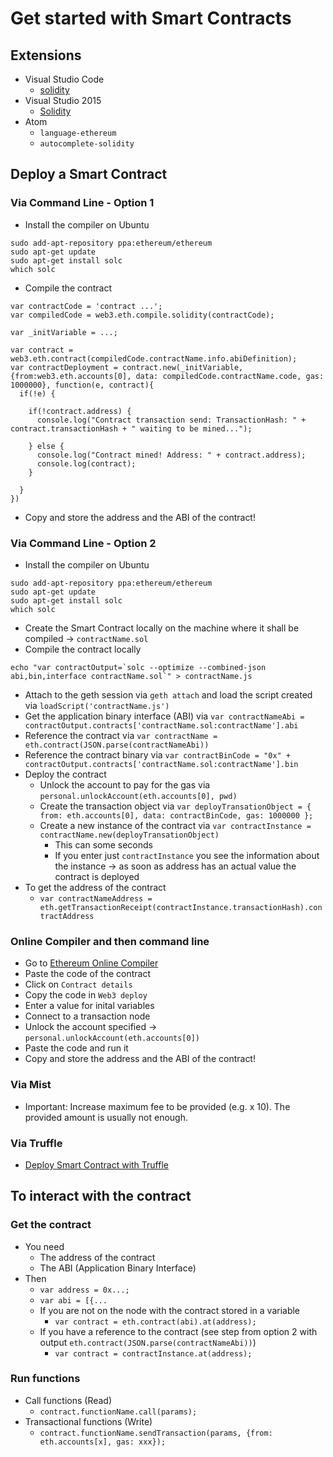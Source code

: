 # Get started with Smart Contracts

## Extensions
*   Visual Studio Code
    *   [solidity](https://marketplace.visualstudio.com/items?itemName=JuanBlanco.solidity)
*   Visual Studio 2015
    *   [Solidity](https://marketplace.visualstudio.com/items?itemName=ConsenSys.Solidity)
*   Atom
    *   `language-ethereum`
    *   `autocomplete-solidity`


## Deploy a Smart Contract
### Via Command Line - Option 1
*   Install the compiler on Ubuntu
```
sudo add-apt-repository ppa:ethereum/ethereum
sudo apt-get update
sudo apt-get install solc
which solc
```
*   Compile the contract
```
var contractCode = 'contract ...';
var compiledCode = web3.eth.compile.solidity(contractCode);

var _initVariable = ...;

var contract = web3.eth.contract(compiledCode.contractName.info.abiDefinition);
var contractDeployment = contract.new(_initVariable,{from:web3.eth.accounts[0], data: compiledCode.contractName.code, gas: 1000000}, function(e, contract){
  if(!e) {

    if(!contract.address) {
      console.log("Contract transaction send: TransactionHash: " + contract.transactionHash + " waiting to be mined...");

    } else {
      console.log("Contract mined! Address: " + contract.address);
      console.log(contract);
    }

  }
})
```
*   Copy and store the address and the ABI of the contract!

### Via Command Line - Option 2
*   Install the compiler on Ubuntu
```
sudo add-apt-repository ppa:ethereum/ethereum
sudo apt-get update
sudo apt-get install solc
which solc
```
*   Create the Smart Contract locally on the machine where it shall be compiled -> `contractName.sol`
*   Compile the contract locally
```
echo "var contractOutput=`solc --optimize --combined-json abi,bin,interface contractName.sol`" > contractName.js
```
*   Attach to the geth session via `geth attach` and load the script created via `loadScript('contractName.js')`
*   Get the application binary interface (ABI) via `var contractNameAbi = contractOutput.contracts['contractName.sol:contractName'].abi`
*   Reference the contract via `var contractName = eth.contract(JSON.parse(contractNameAbi))`
*   Reference the contract binary via `var contractBinCode = "0x" + contractOutput.contracts['contractName.sol:contractName'].bin`
*   Deploy the contract
    *   Unlock the account to pay for the gas via `personal.unlockAccount(eth.accounts[0], pwd)`
    *   Create the transaction object via `var deployTransationObject = { from: eth.accounts[0], data: contractBinCode, gas: 1000000 };`
    *   Create a new instance of the contract via `var contractInstance = contractName.new(deployTransationObject)`
        *   This can some seconds
        *   If you enter just `contractInstance` you see the information about the instance -> as soon as address has an actual value the contract is deployed
*   To get the address of the contract
    *   `var contractNameAddress = eth.getTransactionReceipt(contractInstance.transactionHash).contractAddress`


### Online Compiler and then command line
*   Go to [Ethereum Online Compiler](https://remix.ethereum.org)
*   Paste the code of the contract
*   Click on `Contract details`
*   Copy the code in `Web3 deploy`
*   Enter a value for inital variables
*   Connect to a transaction node
*   Unlock the account specified -> `personal.unlockAccount(eth.accounts[0])`
*   Paste the code and run it
*   Copy and store the address and the ABI of the contract!

### Via Mist
*   Important: Increase maximum fee to be provided (e.g. x 10). The provided amount is usually not enough.

### Via Truffle
*   [Deploy Smart Contract with Truffle](https://github.com/BlockchainRepos/truffle-testrpc/tree/master/truffle-deploy-smart-contract)


## To interact with the contract
### Get the contract
*   You need
    *   The address of the contract
    *   The ABI (Application Binary Interface)
*   Then
    *   `var address = 0x...;`
    *   `var abi = [{...`
    *   If you are not on the node with the contract stored in a variable
        *   `var contract = eth.contract(abi).at(address);`
    *   If you have a reference to the contract (see step from option 2 with output `eth.contract(JSON.parse(contractNameAbi))`)
        *   `var contract = contractInstance.at(address);`

### Run functions
*   Call functions (Read)
    * `contract.functionName.call(params);`
*   Transactional functions (Write)
    * `contract.functionName.sendTransaction(params, {from: eth.accounts[x], gas: xxx});`   